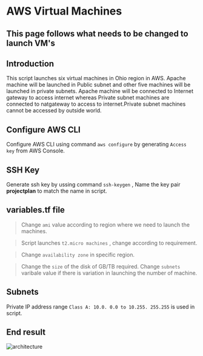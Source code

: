 # AWS Virtual Machines

## This page follows what needs to be changed to  launch VM's

## Introduction
This script launches six virtual machines in Ohio region in AWS. Apache machine will be  launched in Public subnet and other five machines will be launched in private subnets. Apache machine will be connected to Internet gateway to access internet whereas Private subnet machines are connected to natgateway to access to internet.Private subnet machines cannot be accessed by outside world.


## Configure AWS CLI

Configure AWS CLI using command `aws configure` by generating `Access key` from AWS Console.
## SSH Key
Generate ssh key by ussing command `ssh-keygen` , Name the key pair **projectplan** to match the name in script.

## variables.tf file

> Change `ami` value according to region where we need to launch the machines.
 

> Script launches `t2.micro machines` , change according to requirement.

> Change  `availability zone` in specific region.
 

> Change the `size` of the disk of GB/TB required.
> Change `subnets` varibale value if there is variation in launching the number of machine.

## Subnets

Private IP address range `Class A: 10.0. 0.0 to 10.255. 255.255` is used in script.

## End result 
![architecture](https://user-images.githubusercontent.com/98507485/208663496-0aa03045-ed34-42a2-a321-f7745f47e0a4.png)








